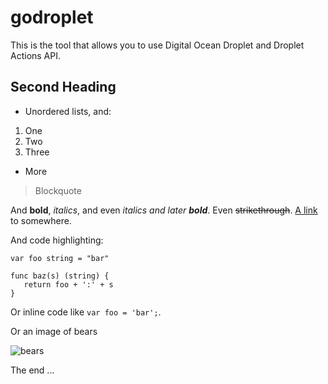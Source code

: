 # godroplet

This is the tool that allows you to use Digital Ocean Droplet and Droplet Actions API.

## Second Heading

 * Unordered lists, and:
  1. One
  1. Two
  1. Three
 * More

> Blockquote

And **bold**, *italics*, and even *italics and later **bold***. Even ~~strikethrough~~. [A link](https://markdowntohtml.com) to somewhere.

And code highlighting:

```golang
var foo string = "bar"

func baz(s) (string) {
   return foo + ':' + s
}
```

Or inline code like `var foo = 'bar';`.

Or an image of bears

![bears](http://placebear.com/200/200)

The end ...